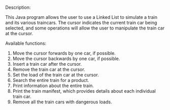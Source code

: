 Description:

This Java program allows the user to use a Linked List to simulate a train and its various traincars. The cursor indicates the
current train car being selected, and some operations will allow the user to manipulate the train car at the cursor.

Available functions:
1. Move the cursor forwards by one car, if possible.
2. Move the cursor backwards by one car, if possible. 
3. Insert a train car after the cursor.
4. Remove the train car at the cursor.
5. Set the load of the train car at the cursor.
6. Search the entire train for a product.
7. Print information about the entire train.
8. Print the train manifest, which provides details about each individual train car.
9. Remove all the train cars with dangerous loads.
